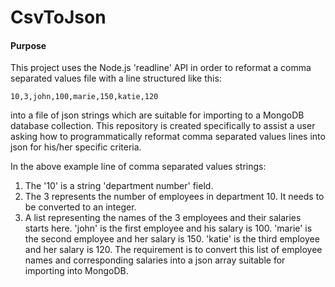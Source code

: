 # CsvToJson

#### Purpose

This project uses the Node.js 'readline' API in order to reformat a comma separated values file with a line structured like this:

`10,3,john,100,marie,150,katie,120`

into a file of json strings which are suitable for importing to a MongoDB database collection. This repository is created specifically to assist a user asking how to programmatically reformat comma separated values lines into json for his/her specific criteria.

In the above example line of comma separated values strings:

1. The '10' is a string 'department number' field.
2. The 3 represents the number of employees in department 10. It needs to be converted to an integer.
3. A list representing the names of the 3 employees and their salaries starts here. 'john' is the first employee and his salary is 100. 'marie' is the second employee and her salary is 150. 'katie' is the third employee and her salary is 120. The requirement is to convert this list of employee names and corresponding salaries into a json array suitable for importing into MongoDB.

